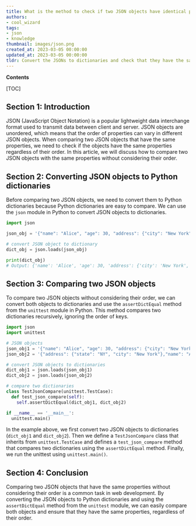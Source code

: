 ```yaml
---
title: What is the method to check if two JSON objects have identical properties regardless of their sequence?
authors:
- cool_wizard
tags:
- json
- knowledge
thumbnail: images/json.png
created_at: 2023-03-05 00:00:00
updated_at: 2023-03-05 00:00:00
tldr: Convert the JSONs to dictionaries and check that they have the same key-value pairs using the set() function.
---
```


**Contents**

[TOC]

## Section 1: Introduction

JSON (JavaScript Object Notation) is a popular lightweight data interchange format used to transmit data between client and server. JSON objects are unordered, which means that the order of properties can vary in different JSON objects. When comparing two JSON objects that have the same properties, we need to check if the objects have the same properties regardless of their order. In this article, we will discuss how to compare two JSON objects with the same properties without considering their order.

## Section 2: Converting JSON objects to Python dictionaries

Before comparing two JSON objects, we need to convert them to Python dictionaries because Python dictionaries are easy to compare. We can use the `json` module in Python to convert JSON objects to dictionaries.

```python
import json

json_obj = '{"name": "Alice", "age": 30, "address": {"city": "New York", "state": "NY"}}'

# convert JSON object to dictionary
dict_obj = json.loads(json_obj)

print(dict_obj)
# Output: {'name': 'Alice', 'age': 30, 'address': {'city': 'New York', 'state': 'NY'}}
```

## Section 3: Comparing two JSON objects

To compare two JSON objects without considering their order, we can convert both objects to dictionaries and use the `assertDictEqual` method from the `unittest` module in Python. This method compares two dictionaries recursively, ignoring the order of keys.

```python
import json
import unittest

# JSON objects
json_obj1 = '{"name": "Alice", "age": 30, "address": {"city": "New York", "state": "NY"}}'
json_obj2 = '{"address": {"state": "NY", "city": "New York"},"name": "Alice", "age": 30}'

# convert JSON objects to dictionaries
dict_obj1 = json.loads(json_obj1)
dict_obj2 = json.loads(json_obj2)

# compare two dictionaries
class TestJsonCompare(unittest.TestCase):
  def test_json_compare(self):
    self.assertDictEqual(dict_obj1, dict_obj2)

if __name__ == '__main__':
  unittest.main()
```

In the example above, we first convert two JSON objects to dictionaries (`dict_obj1` and `dict_obj2`). Then we define a `TestJsonCompare` class that inherits from `unittest.TestCase` and defines a `test_json_compare` method that compares two dictionaries using the `assertDictEqual` method. Finally, we run the unittest using `unittest.main()`.

## Section 4: Conclusion

Comparing two JSON objects that have the same properties without considering their order is a common task in web development. By converting the JSON objects to Python dictionaries and using the `assertDictEqual` method from the `unittest` module, we can easily compare both objects and ensure that they have the same properties, regardless of their order.
